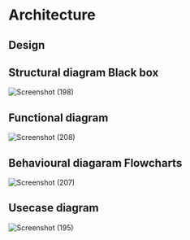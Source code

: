 # Architecture

## Design

## Structural diagram Black box

 ![Screenshot (198)](https://user-images.githubusercontent.com/42509490/153348755-d2583dae-5560-4f6e-b13c-ab75afec00ac.png)
 
## Functional diagram

 ![Screenshot (208)](https://user-images.githubusercontent.com/42509490/153705708-c588a4fc-c9a4-4606-9036-84a72da7d91b.png)



## Behavioural diagaram Flowcharts

 ![Screenshot (207)](https://user-images.githubusercontent.com/42509490/153705620-98496a79-70c6-4291-aa63-8883d120d18f.png)



## Usecase diagram
 ![Screenshot (195)](https://user-images.githubusercontent.com/42509490/153346897-d2576243-e63c-49e8-82ce-f44e833a7052.png)


